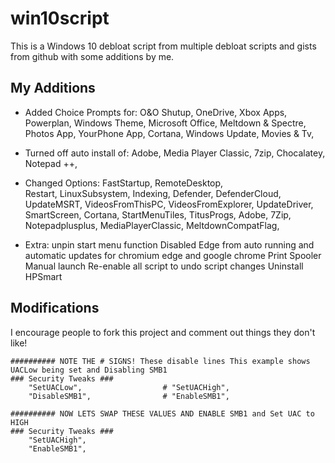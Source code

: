 # win10script
This is a Windows 10 debloat script from multiple debloat scripts and gists from github with some additions by me.


## My Additions

- Added Choice Prompts for: 
         O&O Shutup, 
         OneDrive, 
         Xbox Apps, 
         Powerplan, 
         Windows Theme, 
         Microsoft Office, 
         Meltdown & Spectre, 
         Photos App, 
         YourPhone App,
         Cortana,
         Windows Update,
         Movies & Tv,

 - Turned off auto install of: 
         Adobe, 
         Media Player Classic,
         7zip, 
         Chocalatey, 
         Notepad ++, 
   
 - Changed Options: 
         FastStartup, 
         RemoteDesktop,              
         Restart,
         LinuxSubsystem,
         Indexing,
         Defender, 
         DefenderCloud,
         UpdateMSRT,
         VideosFromThisPC,
         VideosFromExplorer,
         UpdateDriver,
         SmartScreen,
         Cortana,
         StartMenuTiles,
         TitusProgs,
         Adobe,
         7Zip,
         Notepadplusplus,
         MediaPlayerClassic,
         MeltdownCompatFlag,

- Extra: 
         unpin start menu function 
         Disabled Edge from auto running and automatic updates for chromium edge and google chrome
         Print Spooler Manual launch
         Re-enable all script to undo script changes
	 Uninstall HPSmart
         

## Modifications
I encourage people to fork this project and comment out things they don't like!

```
########## NOTE THE # SIGNS! These disable lines This example shows UACLow being set and Disabling SMB1
### Security Tweaks ###
	"SetUACLow",                  # "SetUACHigh",
	"DisableSMB1",                # "EnableSMB1",

########## NOW LETS SWAP THESE VALUES AND ENABLE SMB1 and Set UAC to HIGH
### Security Tweaks ###
	"SetUACHigh",
	"EnableSMB1",
```
